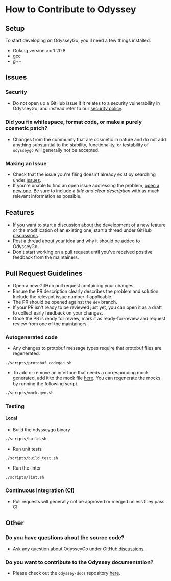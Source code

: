 # How to Contribute to Odyssey

## Setup

To start developing on OdysseyGo, you'll need a few things installed.

- Golang version >= 1.20.8
- gcc
- g++

## Issues

### Security

- Do not open up a GitHub issue if it relates to a security vulnerability in OdysseyGo, and instead refer to our [security policy](./SECURITY.md).

### Did you fix whitespace, format code, or make a purely cosmetic patch?

- Changes from the community that are cosmetic in nature and do not add anything substantial to the stability, functionality, or testability of `odysseygo` will generally not be accepted.

### Making an Issue

- Check that the issue you're filing doesn't already exist by searching under [issues](https://github.com/DioneProtocol/odysseygo/issues).
- If you're unable to find an open issue addressing the problem, [open a new one](https://github.com/DioneProtocol/odysseygo/issues/new/choose). Be sure to include a *title and clear description* with as much relevant information as possible.

## Features

- If you want to start a discussion about the development of a new feature or the modfiication of an existing one, start a thread under GitHub [discussions](https://github.com/DioneProtocol/odysseygo/discussions/categories/ideas).
- Post a thread about your idea and why it should be added to OdysseyGo.
- Don't start working on a pull request until you've received positive feedback from the maintainers.

## Pull Request Guidelines

- Open a new GitHub pull request containing your changes.
- Ensure the PR description clearly describes the problem and solution. Include the relevant issue number if applicable.
- The PR should be opened against the `dev` branch.
- If your PR isn't ready to be reviewed just yet, you can open it as a draft to collect early feedback on your changes.
- Once the PR is ready for review, mark it as ready-for-review and request review from one of the maintainers.

### Autogenerated code

- Any changes to protobuf message types require that protobuf files are regenerated.

```sh
./scripts/protobuf_codegen.sh
```

- To add or remove an interface that needs a corresponding mock generated, add it to the mock file [here](./scripts/mocks.mockgen.txt). You can regenerate the mocks by running the following script.

```sh
./scripts/mock.gen.sh
```

### Testing

#### Local

- Build the odysseygo binary

```sh
./scripts/build.sh
```

- Run unit tests

```sh
./scripts/build_test.sh
```

- Run the linter

```sh
./scripts/lint.sh
```

### Continuous Integration (CI)

- Pull requests will generally not be approved or merged unless they pass CI.

## Other

### Do you have questions about the source code?

- Ask any question about OdysseyGo under GitHub [discussions](https://github.com/DioneProtocol/odysseygo/discussions/categories/q-a).

### Do you want to contribute to the Odyssey documentation?

- Please check out the `odyssey-docs` repository [here](https://github.com/DioneProtocol/odyssey-docs).
